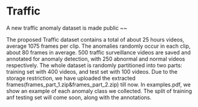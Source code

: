 # Traffic
A new traffic anomaly dataset is made public ~~

The proposed Traffic dataset contains a total of about 25 hours videos, average 1075 frames per clip. The anomalies randomly occur in each clip, about 80 frames in average. 500 traffic surveillance videos are saved and annotated for anomaly detection, with 250 abnormal and normal videos respectively. The whole dataset is randomly partitioned into two parts: training set with 400 videos, and test set with 100
videos.
Due to the storage restriction, we have uploaded the extracted frames(frames_part_1.zip&frames_part_2.zip) till now. In examples.pdf, we show an example of each anomaly class we collected. The split of training anf testing set will come soon, along with the annotations.
